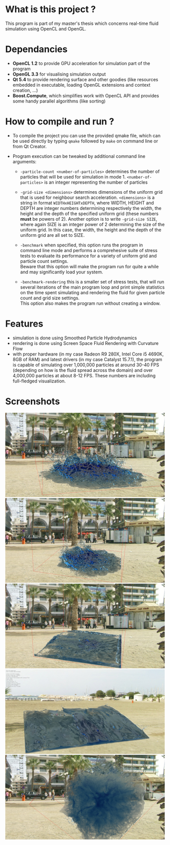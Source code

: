 # What is this project ?

This program is part of my master's thesis which concerns real-time fluid
simulation using OpenCL and OpenGL.

# Dependancies

  - **OpenCL 1.2** to provide GPU acceleration for simulation part of the program
  - **OpenGL 3.3** for visualising simulation output
  - **Qt 5.4** to provide rendering surface and other goodies (like resources embedded
    in executable, loading OpenGL extensions and context creation, ...)
  - **Boost.Compute**, which simplifies work with OpenCL API and provides some handy
    parallel algorithms (like sorting)

# How to compile and run ?

  - To compile the project you can use the provided qmake file, which can be used
    directly by typing `qmake` followed by `make` on command line or from Qt Creator.
  - Program execution can be tweaked by additional command line arguments:

      - `-particle-count <number-of-particles>`
           determines the number of particles that will be used for simulation in mode 1.
           `<number-of-particles>` is an integer representing the number of particles

      - `-grid-size <dimensions>`
           determines dimensions of the uniform grid that is used for neighbour search acceleration.
           `<dimensions>` is a string in format `WIDTHxHEIGHTxDEPTH`, where WIDTH, HEIGHT
           and DEPTH are integer numbers determining respectively the width, the height
           and the depth of the specified uniform grid (these numbers **must** be powers of 2).
           Another option is to write `-grid-size SIZE`, where again SIZE is an integer
           power of 2 determining the size of the uniform grid. In this case, the width,
           the height and the depth of the uniform grid are all set to SIZE.

      - `-benchmark`
           when specified, this option runs the program in command line mode and
           performs a comprehesive suite of stress tests to evaluate its performance
           for a variety of uniform grid and particle count settings.  
           Beware that this option will make the program run for quite a while and
           may significantly load your system.

      - `-benchmark-rendering`
           this is a smaller set of stress tests, that will run several iterations
           of the main program loop and print simple statistics on the time spent
           simulating and rendering the fluid for given particle count and grid size
           settings.  
           This option also makes the program run without creating a window.

# Features

  - simulation is done using Smoothed Particle Hydrodynamics
  - rendering is done using Screen Space Fluid Rendering with Curvature Flow
  - with proper hardware (in my case Radeon R9 280X, Intel Core i5 4690K, 8GB of RAM)
    and latest drivers (in my case Catalyst 15.7.1), the program is capable
    of simulating over 1,000,000 particles at around 30-40 FPS (depending on how
    is the fluid spread across the domain) and over 4,000,000 particles at
    about 8-12 FPS. These numbers are including full-fledged visualization.
    
# Screenshots

![Close Up splash](screenshots/big_splash.png)
![Splash](screenshots/small_splash.png)
![Calming down after splash](screenshots/after_splash.png)
![Regular view](screenshots/top.png)
![Bottom view of the splash](screenshots/bottom.png)